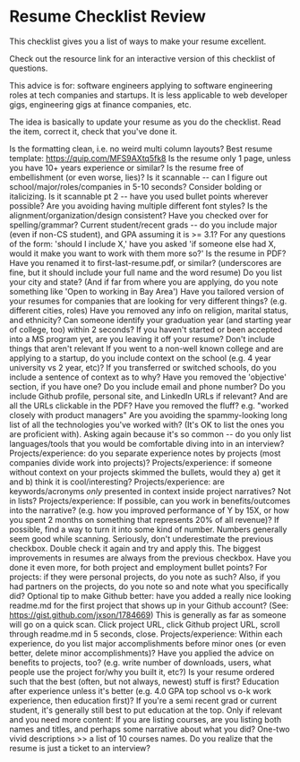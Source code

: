 # Resume Checklist Review

This checklist gives you a list of ways to make your resume excellent.

Check out the resource link for an interactive version of this checklist of questions.

This advice is for: software engineers applying to software engineering roles at tech companies and startups. It is less applicable to web developer gigs, engineering gigs at finance companies, etc.

The idea is basically to update your resume as you do the checklist. Read the item, correct it, check that you've done it.

Is the formatting clean, i.e. no weird multi column layouts?
Best resume template: https://quip.com/MFS9AXtq5fk8
Is the resume only 1 page, unless you have 10+ years experience or similar?
Is the resume free of embellishment (or even worse, lies)?
Is it scannable -- can I figure out school/major/roles/companies in 5-10 seconds? Consider bolding or italicizing.
Is it scannable pt 2 -- have you used bullet points wherever possible?
Are you avoiding having multiple different font styles?
Is the alignment/organization/design consistent?
Have you checked over for spelling/grammar?
Current student/recent grads -- do you include major (even if non-CS student), and GPA assuming it is >= 3.1?
For any questions of the form: 'should I include X,' have you asked 'if someone else had X, would it make you want to work with them more so?'
Is the resume in PDF? Have you renamed it to first-last-resume.pdf, or similar? (underscores are fine, but it should include your full name and the word resume)
Do you list your city and state? (And if far from where you are applying, do you note something like 'Open to working in Bay Area')
Have you tailored version of your resumes for companies that are looking for very different things? (e.g. different cities, roles)
Have you removed any info on religion, marital status, and ethnicity?
Can someone identify your graduation year (and starting year of college, too) within 2 seconds?
If you haven't started or been accepted into a MS program yet, are you leaving it off your resume?
Don't include things that aren't relevant
If you went to a non-well known college and are applying to a startup, do you include context on the school (e.g. 4 year university vs 2 year, etc)?
If you transferred or switched schools, do you include a sentence of context as to why?
Have you removed the 'objective' section, if you have one?
Do you include email and phone number?
Do you include Github profile, personal site, and LinkedIn URLs if relevant? And are all the URLs clickable in the PDF?
Have you removed the fluff? e.g. "worked closely with product managers"
Are you avoiding the spammy-looking long list of all the technologies you've worked with? (It's OK to list the ones you are proficient with).
Asking again because it's so common -- do you only list languages/tools that you would be comfortable diving into in an interview?
Projects/experience: do you separate experience notes by projects (most companies divide work into projects)?
Projects/experience: if someone without context on your projects skimmed the bullets, would they a) get it and b) think it is cool/interesting?
Projects/experience: are keywords/acronyms _only_ presented in context inside project narratives? Not in lists?
Projects/experience: If possible, can you work in benefits/outcomes into the narrative? (e.g. how you improved performance of Y by 15X, or how you spent 2 months on something that represents 20% of all revenue)?
If possible, find a way to turn it into some kind of number. Numbers generally seem good while scanning.
Seriously, don't underestimate the previous checkbox. Double check it again and try and apply this. The biggest improvements in resumes are always from the previous checkbox. Have you done it even more, for both project and employment bullet points?
For projects: if they were personal projects, do you note as such? Also, if you had partners on the projects, do you note so and note what you specifically did?
Optional tip to make Github better: have you added a really nice looking readme.md for the first project that shows up in your Github account? (See: https://gist.github.com/jxson/1784669)
This is generally as far as someone will go on a quick scan. Click project URL, click Github project URL, scroll through readme.md in 5 seconds, close.
Projects/experience: Within each experience, do you list major accomplishments before minor ones (or even better, delete minor accomplishments)?
Have you applied the advice on benefits to projects, too? (e.g. write number of downloads, users, what people use the project for/why you built it, etc?)
Is your resume ordered such that the best (often, but not always, newest) stuff is first? Education after experience unless it's better (e.g. 4.0 GPA top school vs o-k work experience, then education first)?
If you're a semi recent grad or current student, it's generally still best to put education at the top.
Only if relevant and you need more content: If you are listing courses, are you listing both names and titles, and perhaps some narrative about what you did? One-two vivid descriptions >> a list of 10 courses names.
Do you realize that the resume is just a ticket to an interview?

